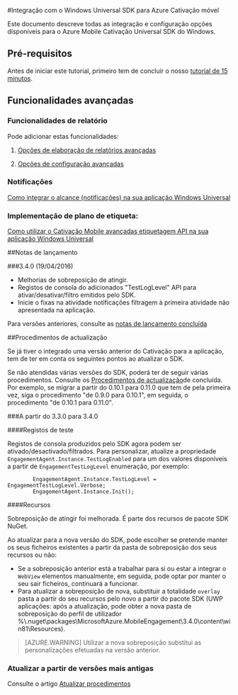 <properties
    pageTitle="Integração com o Windows Universal SDK"
    description="Universal integração com o Windows para SDK para Azure Cativação móvel"                                     
    services="mobile-engagement"
    documentationCenter="mobile"
    authors="piyushjo"
    manager="dwrede"
    editor="" />

<tags
    ms.service="mobile-engagement"
    ms.workload="mobile"
    ms.tgt_pltfrm="mobile-windows-store"
    ms.devlang="dotnet"
    ms.topic="article"
    ms.date="08/12/2016"
    ms.author="piyushjo;ricksal" />

#<a name="windows-universal-sdk-integration-for-azure-mobile-engagement"></a>Integração com o Windows Universal SDK para Azure Cativação móvel

Este documento descreve todas as integração e configuração opções disponíveis para o Azure Mobile Cativação Universal SDK do Windows.

## <a name="prerequisites"></a>Pré-requisitos

Antes de iniciar este tutorial, primeiro tem de concluir o nosso [tutorial de 15 minutos](mobile-engagement-windows-store-dotnet-get-started.md).

## <a name="advanced-features"></a>Funcionalidades avançadas

### <a name="reporting-features"></a>Funcionalidades de relatório
Pode adicionar estas funcionalidades:

1. [Opções de elaboração de relatórios avançadas](mobile-engagement-windows-store-advanced-reporting.md)

2. [Opções de configuração avançadas](mobile-engagement-windows-store-advanced-configuration.md)

### <a name="notifications"></a>Notificações

[Como integrar o alcance (notificações) na sua aplicação Windows Universal](mobile-engagement-windows-store-integrate-engagement-reach.md)

### <a name="tag-plan-implementation"></a>Implementação de plano de etiqueta:

[Como utilizar o Cativação Mobile avançadas etiquetagem API na sua aplicação Windows Universal](mobile-engagement-windows-store-use-engagement-api.md)

##<a name="release-notes"></a>Notas de lançamento

###<a name="340-04192016"></a>3.4.0 (19/04/2016)

-   Melhorias de sobreposição de atingir.
-   Registos de consola do adicionados "TestLogLevel" API para ativar/desativar/filtro emitidos pelo SDK.
-   Inicie o fixas na atividade notificações filtragem à primeira atividade não apresentada na aplicação.

Para versões anteriores, consulte as [notas de lançamento concluída](mobile-engagement-windows-store-release-notes.md)

##<a name="upgrade-procedures"></a>Procedimentos de actualização

Se já tiver o integrado uma versão anterior do Cativação para a aplicação, tem de ter em conta os seguintes pontos ao atualizar o SDK.

Se não atendidas várias versões do SDK, poderá ter de seguir várias procedimentos. Consulte os [Procedimentos de actualização](mobile-engagement-windows-store-upgrade-procedure.md)de concluída. Por exemplo, se migrar a partir do 0.10.1 para 0.11.0 que tem de pela primeira vez, siga o procedimento "de 0.9.0 para 0.10.1", em seguida, o procedimento "de 0.10.1 para 0.11.0".

###<a name="from-330-to-340"></a>A partir do 3.3.0 para 3.4.0

####<a name="test-logs"></a>Registos de teste

Registos de consola produzidos pelo SDK agora podem ser ativado/desactivado/filtrados. Para personalizar, atualize a propriedade `EngagementAgent.Instance.TestLogEnabled` para um dos valores disponíveis a partir de `EngagementTestLogLevel` enumeração, por exemplo:

            EngagementAgent.Instance.TestLogLevel = EngagementTestLogLevel.Verbose;
            EngagementAgent.Instance.Init();

####<a name="resources"></a>Recursos

Sobreposição de atingir foi melhorada. É parte dos recursos de pacote SDK NuGet.

Ao atualizar para a nova versão do SDK, pode escolher se pretende manter os seus ficheiros existentes a partir da pasta de sobreposição dos seus recursos ou não:

* Se a sobreposição anterior está a trabalhar para si ou estar a integrar o `WebView` elementos manualmente, em seguida, pode optar por manter o seu sair ficheiros, continuará a funcionar.
* Para atualizar a sobreposição de nova, substituir a totalidade `overlay` pasta a partir do seu recursos pelo novo a partir do pacote SDK (UWP aplicações: após a atualização, pode obter a nova pasta de sobreposição do perfil de utilizador %\\.nuget\packages\MicrosoftAzure.MobileEngagement\3.4.0\content\win81\Resources).

> [AZURE.WARNING] Utilizar a nova sobreposição substitui as personalizações efetuadas na versão anterior.

### <a name="upgrade-from-older-versions"></a>Atualizar a partir de versões mais antigas

Consulte o artigo [Atualizar procedimentos](mobile-engagement-windows-store-upgrade-procedure.md)
